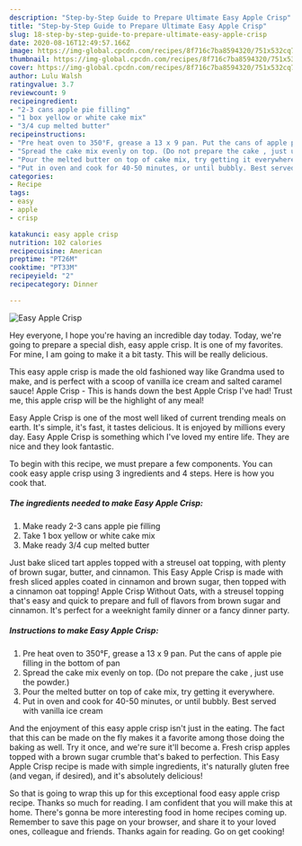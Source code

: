 ```yaml
---
description: "Step-by-Step Guide to Prepare Ultimate Easy Apple Crisp"
title: "Step-by-Step Guide to Prepare Ultimate Easy Apple Crisp"
slug: 18-step-by-step-guide-to-prepare-ultimate-easy-apple-crisp
date: 2020-08-16T12:49:57.166Z
image: https://img-global.cpcdn.com/recipes/8f716c7ba8594320/751x532cq70/easy-apple-crisp-recipe-main-photo.jpg
thumbnail: https://img-global.cpcdn.com/recipes/8f716c7ba8594320/751x532cq70/easy-apple-crisp-recipe-main-photo.jpg
cover: https://img-global.cpcdn.com/recipes/8f716c7ba8594320/751x532cq70/easy-apple-crisp-recipe-main-photo.jpg
author: Lulu Walsh
ratingvalue: 3.7
reviewcount: 9
recipeingredient:
- "2-3 cans apple pie filling"
- "1 box yellow or white cake mix"
- "3/4 cup melted butter"
recipeinstructions:
- "Pre heat oven to 350°F, grease a 13 x 9 pan. Put the cans of apple pie filling in the bottom of pan"
- "Spread the cake mix evenly on top. (Do not prepare the cake , just use the powder.)"
- "Pour the melted butter on top of cake mix, try getting it everywhere."
- "Put in oven and cook for 40-50 minutes, or until bubbly. Best served with vanilla ice cream"
categories:
- Recipe
tags:
- easy
- apple
- crisp

katakunci: easy apple crisp 
nutrition: 102 calories
recipecuisine: American
preptime: "PT26M"
cooktime: "PT33M"
recipeyield: "2"
recipecategory: Dinner

---
```



![Easy Apple Crisp](https://img-global.cpcdn.com/recipes/8f716c7ba8594320/751x532cq70/easy-apple-crisp-recipe-main-photo.jpg)

Hey everyone, I hope you're having an incredible day today. Today, we're going to prepare a special dish, easy apple crisp. It is one of my favorites. For mine, I am going to make it a bit tasty. This will be really delicious.

This easy apple crisp is made the old fashioned way like Grandma used to make, and is perfect with a scoop of vanilla ice cream and salted caramel sauce! Apple Crisp - This is hands down the best Apple Crisp I&#39;ve had! Trust me, this apple crisp will be the highlight of any meal!

Easy Apple Crisp is one of the most well liked of current trending meals on earth. It's simple, it's fast, it tastes delicious. It is enjoyed by millions every day. Easy Apple Crisp is something which I've loved my entire life. They are nice and they look fantastic.


To begin with this recipe, we must prepare a few components. You can cook easy apple crisp using 3 ingredients and 4 steps. Here is how you cook that.

##### The ingredients needed to make Easy Apple Crisp:

1. Make ready 2-3 cans apple pie filling
1. Take 1 box yellow or white cake mix
1. Make ready 3/4 cup melted butter


Just bake sliced tart apples topped with a streusel oat topping, with plenty of brown sugar, butter, and cinnamon. This Easy Apple Crisp is made with fresh sliced apples coated in cinnamon and brown sugar, then topped with a cinnamon oat topping! Apple Crisp Without Oats, with a streusel topping that&#39;s easy and quick to prepare and full of flavors from brown sugar and cinnamon. It&#39;s perfect for a weeknight family dinner or a fancy dinner party. 

##### Instructions to make Easy Apple Crisp:

1. Pre heat oven to 350°F, grease a 13 x 9 pan. Put the cans of apple pie filling in the bottom of pan
1. Spread the cake mix evenly on top. (Do not prepare the cake , just use the powder.)
1. Pour the melted butter on top of cake mix, try getting it everywhere.
1. Put in oven and cook for 40-50 minutes, or until bubbly. Best served with vanilla ice cream


And the enjoyment of this easy apple crisp isn&#39;t just in the eating. The fact that this can be made on the fly makes it a favorite among those doing the baking as well. Try it once, and we&#39;re sure it&#39;ll become a. Fresh crisp apples topped with a brown sugar crumble that&#39;s baked to perfection. This Easy Apple Crisp recipe is made with simple ingredients, it&#39;s naturally gluten free (and vegan, if desired), and it&#39;s absolutely delicious! 

So that is going to wrap this up for this exceptional food easy apple crisp recipe. Thanks so much for reading. I am confident that you will make this at home. There's gonna be more interesting food in home recipes coming up. Remember to save this page on your browser, and share it to your loved ones, colleague and friends. Thanks again for reading. Go on get cooking!
